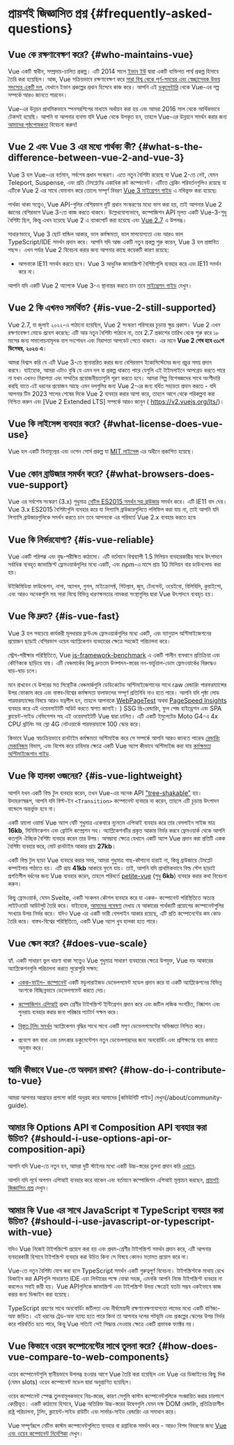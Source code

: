 # প্রায়শই জিজ্ঞাসিত প্রশ্ন {#frequently-asked-questions}

## Vue কে রক্ষণাবেক্ষণ করে? {#who-maintains-vue}

Vue একটি স্বাধীন, সম্প্রদায়-চালিত প্রকল্প। এটি 2014 সালে [ইভান ইউ](https://twitter.com/youyuxi) দ্বারা একটি ব্যক্তিগত পার্শ্ব প্রকল্প হিসাবে তৈরি করা হয়েছিল। আজ, Vue সক্রিয়ভাবে রক্ষণাবেক্ষণ করে [সারা বিশ্ব থেকে পূর্ণ-সময়ের এবং স্বেচ্ছাসেবক উভয় সদস্যের একটি দল](/about/team), যেখানে ইভান প্রকল্পের প্রধান হিসেবে কাজ করে। আপনি এই [ডকুমেন্টারি](https://www.youtube.com/watch?v=OrxmtDw4pVI) থেকে Vue-এর গল্প সম্পর্কে আরও জানতে পারবেন।

Vue-এর উন্নয়ন প্রাথমিকভাবে স্পনসরশিপের মাধ্যমে অর্থায়ন করা হয় এবং আমরা 2016 সাল থেকে আর্থিকভাবে টেকসই হয়েছি। আপনি বা আপনার ব্যবসা যদি Vue থেকে উপকৃত হন, তাহলে Vue-এর উন্নয়নে সমর্থন করার জন্য [আমাদের পৃষ্ঠপোষকতা](/sponsor/) বিবেচনা করুন!

## Vue 2 এবং Vue 3 এর মধ্যে পার্থক্য কী? {#what-s-the-difference-between-vue-2-and-vue-3}

Vue 3 হল Vue-এর বর্তমান, সর্বশেষ প্রধান সংস্করণ। এতে নতুন বৈশিষ্ট্য রয়েছে যা Vue 2-তে নেই, যেমন Teleport, Suspense, এবং প্রতি টেমপ্লেটের একাধিক রুট কম্পোনেন্ট। এটিতে ব্রেকিং পরিবর্তনগুলিও রয়েছে যা এটিকে Vue 2 এর সাথে বেমানান করে তোলে৷ সম্পূর্ণ বিবরণ [Vue 3 মাইগ্রেশন গাইড](https://v3-migration.vuejs.org/) এ নথিভুক্ত করা হয়েছে৷

পার্থক্য থাকা সত্ত্বেও, Vue API-গুলির বেশিরভাগ দুটি প্রধান সংস্করণের মধ্যে ভাগ করা হয়, তাই আপনার Vue 2 জ্ঞানের বেশিরভাগ Vue 3-তে কাজ করতে থাকবে। উল্লেখযোগ্যভাবে, কম্পোজিশন API মূলত একটি Vue-3-শুধু বৈশিষ্ট্য ছিল, কিন্তু এখন হয়েছে Vue 2 এ ব্যাকপোর্ট করা হয়েছে এবং [Vue 2.7](https://github.com/vuejs/vue/blob/main/CHANGELOG.md#270-2022-07-01) এ উপলব্ধ।

সাধারণভাবে, Vue 3 ছোট বান্ডিল আকার, ভাল কর্মক্ষমতা, ভাল মাপযোগ্যতা এবং আরও ভাল TypeScript/IDE সমর্থন প্রদান করে। আপনি যদি আজ একটি নতুন প্রকল্প শুরু করেন, Vue 3 হল প্রস্তাবিত পছন্দ। এখন পর্যন্ত Vue 2 বিবেচনা করার জন্য আপনার কাছে কয়েকটি কারণ রয়েছে:

- আপনাকে IE11 সমর্থন করতে হবে। Vue 3 আধুনিক জাভাস্ক্রিপ্ট বৈশিষ্ট্যগুলি ব্যবহার করে এবং IE11 সমর্থন করে না।

আপনি যদি একটি Vue 2 অ্যাপকে Vue 3-এ স্থানান্তর করতে চান তবে [মাইগ্রেশন গাইড](https://v3-migration.vuejs.org/) দেখুন।

## Vue 2 কি এখনও সমর্থিত? {#is-vue-2-still-supported}

Vue 2.7, যা জুলাই ২০২২-এ পাঠানো হয়েছিল, Vue 2 সংস্করণ পরিসরের চূড়ান্ত ক্ষুদ্র প্রকাশ। Vue 2 এখন রক্ষণাবেক্ষণ মোডে প্রবেশ করেছে: এটি আর নতুন বৈশিষ্ট্য পাঠাবে না, তবে 2.7 প্রকাশের তারিখ থেকে শুরু করে ১৮ মাসের জন্য সমালোচনামূলক বাগ সংশোধন এবং নিরাপত্তা আপডেট পেতে থাকবে। এর মানে **Vue 2 শেষ হবে ৩১শে ডিসেম্বর, ২০২৩ এ**।

আমরা বিশ্বাস করি যে এটি Vue 3-তে স্থানান্তরিত করার জন্য বেশিরভাগ ইকোসিস্টেমের জন্য প্রচুর সময় প্রদান করবে। যাইহোক, আমরা এটাও বুঝি যে এমন দল বা প্রকল্প থাকতে পারে যেগুলি এই টাইমলাইনে আপগ্রেড করতে পারে না যখন এখনও নিরাপত্তা এবং সম্মতির প্রয়োজনীয়তাগুলি পূরণ করতে হবে। আমরা শিল্প বিশেষজ্ঞদের সাথে অংশীদারি করছি যাতে এই ধরনের প্রয়োজন আছে এমন দলগুলির জন্য Vue 2-এর জন্য বর্ধিত সহায়তা প্রদান করতে - যদি আপনার টিম 2023 সালের শেষের দিকে Vue 2 ব্যবহার করার আশা করে, তাহলে আগে থেকে পরিকল্পনা করা নিশ্চিত করুন এবং [Vue 2 Extended LTS] সম্পর্কে আরও জানুন ( https://v2.vuejs.org/lts/)।

## Vue কি লাইসেন্স ব্যবহার করে? {#what-license-does-vue-use}

Vue হল একটি বিনামূল্যের এবং ওপেন সোর্স প্রকল্প যা [MIT লাইসেন্স](https://opensource.org/licenses/MIT) এর অধীনে প্রকাশিত হয়েছে।

## Vue কোন ব্রাউজার সমর্থন করে? {#what-browsers-does-vue-support}

Vue এর সর্বশেষ সংস্করণ (3.x) শুধুমাত্র [নেটিভ ES2015 সমর্থন সহ ব্রাউজার](https://caniuse.com/es6) সমর্থন করে। এটি IE11 বাদ দেয়। Vue 3.x ES2015 বৈশিষ্ট্যগুলি ব্যবহার করে যা লিগ্যাসি ব্রাউজারগুলিতে পলিফিল করা যায় না, তাই আপনি যদি লিগ্যাসি ব্রাউজারগুলিকে সমর্থন করতে চান তবে আপনাকে এর পরিবর্তে Vue 2.x ব্যবহার করতে হবে৷

## Vue কি নির্ভরযোগ্য? {#is-vue-reliable}

Vue একটি পরিপক্ক এবং যুদ্ধ-পরীক্ষিত কাঠামো। এটি বর্তমানে বিশ্বব্যাপী 1.5 মিলিয়ন ব্যবহারকারীর সাথে উৎপাদনে সর্বাধিক ব্যবহৃত জাভাস্ক্রিপ্ট ফ্রেমওয়ার্কগুলির মধ্যে একটি, এবং npm-এ মাসে প্রায় 10 মিলিয়ন বার ডাউনলোড করা হয়।

উইকিমিডিয়া ফাউন্ডেশন, নাসা, অ্যাপল, গুগল, মাইক্রোসফ্ট, গিটল্যাব, জুম, টেনসেন্ট, ওয়েইবো, বিলিবিলি, কুয়াইশো, এবং আরও অনেকগুলি সহ সারা বিশ্বে বিভিন্ন ধারণক্ষমতার নামকরা সংস্থাগুলির দ্বারা Vue উৎপাদনে ব্যবহৃত হয়।

## Vue কি দ্রুত? {#is-vue-fast}

Vue 3 হল সবচেয়ে কার্যকরী মূলধারার ফ্রন্টএন্ড ফ্রেমওয়ার্কগুলির মধ্যে একটি, এবং ম্যানুয়াল অপ্টিমাইজেশনের প্রয়োজন ছাড়াই বেশিরভাগ ওয়েব অ্যাপ্লিকেশন ব্যবহারের ক্ষেত্রে সহজেই পরিচালনা করে।

স্ট্রেস-পরীক্ষার পরিস্থিতিতে, Vue [js-framework-benchmark](https://krausest.github.io/js-framework-benchmark/current.html) এ একটি শালীন ব্যবধানে প্রতিক্রিয়া এবং কৌণিককে ছাড়িয়ে যায়। এটি বেঞ্চমার্কের কিছু দ্রুততম উত্পাদন-স্তরের নন-ভার্চুয়াল-ডোম ফ্রেমওয়ার্কের বিরুদ্ধেও ঘাড়-ঘাড় চলে।

মনে রাখবেন যে উপরের মত সিন্থেটিক বেঞ্চমার্কগুলি ডেডিকেটেড অপ্টিমাইজেশানের সাথে raw রেন্ডারিং পারফরম্যান্সের উপর ফোকাস করে এবং বাস্তব-বিশ্বের কর্মক্ষমতা ফলাফলের সম্পূর্ণ প্রতিনিধি নাও হতে পারে। আপনি যদি পৃষ্ঠা লোড পারফরম্যান্সের বিষয়ে আরও যত্নশীল হন, তাহলে আপনাকে [WebPageTest](https://www.webpagetest.org/lighthouse) অথবা [PageSpeed Insights](https://pagespeed.web.dev/) ব্যবহার করে এই ওয়েবসাইটটি অডিট করতে স্বাগত জানাই। ) SSG প্রি-রেন্ডারিং, ফুল পেজ হাইড্রেশন এবং SPA ক্লায়েন্ট-সাইড নেভিগেশন সহ এই ওয়েবসাইটটি Vue দ্বারা চালিত। এটি একটি ইমুলেটেড Moto G4-এ 4x CPU থ্রটলিং সহ স্লো 4G নেটওয়ার্কে পারফরম্যান্সে 100 স্কোর করে।

কিভাবে Vue স্বয়ংক্রিয়ভাবে রানটাইম কর্মক্ষমতা অপ্টিমাইজ করে সে সম্পর্কে আপনি আরও জানতে পারেন৷ [রেন্ডারিং মেকানিজম](/guide/extras/rendering-mechanism) বিভাগ, এবং বিশেষ করে চাহিদার ক্ষেত্রে একটি Vue অ্যাপ কীভাবে অপ্টিমাইজ করা যায় [কর্মক্ষমতা অপ্টিমাইজেশান গাইড](/guide/best-practices/performance).

## Vue কি হালকা ওজনের? {#is-vue-lightweight}

আপনি যখন একটি বিল্ড টুল ব্যবহার করেন, তখন Vue-এর অনেক API ["tree-shakable"](https://developer.mozilla.org/en-US/docs/Glossary/Tree_shaking) হয়। উদাহরণস্বরূপ, আপনি যদি বিল্ট-ইন `<Transition>` কম্পোনেন্ট ব্যবহার না করেন, তাহলে এটি চূড়ান্ত উৎপাদন বান্ডেলে অন্তর্ভুক্ত হবে না।

একটি হ্যালো ওয়ার্ল্ড Vue অ্যাপ যেটি শুধুমাত্র একেবারে ন্যূনতম এপিআই ব্যবহার করে তার বেসলাইন সাইজ মাত্র **16kb**, মিনিফিকেশন এবং ব্রোটলি কম্প্রেশন সহ। অ্যাপ্লিকেশনটির প্রকৃত আকার নির্ভর করবে ফ্রেমওয়ার্ক থেকে আপনি কতগুলি ঐচ্ছিক বৈশিষ্ট্য ব্যবহার করেন তার উপর। অসম্ভাব্য ক্ষেত্রে যেখানে একটি অ্যাপ Vue প্রদান করা প্রতিটি একক বৈশিষ্ট্য ব্যবহার করে, মোট রানটাইম আকার প্রায় **27kb**।

একটি বিল্ড টুল ছাড়া Vue ব্যবহার করার সময়, আমরা শুধুমাত্র গাছ-কাঁপানো হারাই না, কিন্তু ব্রাউজারে টেমপ্লেট কম্পাইলার পাঠাতে হয়। এটি প্রায় **41kb** আকারে ফুলে যায়। তাই, আপনি যদি প্রাথমিকভাবে বিল্ড স্টেপ ছাড়াই প্রগতিশীল বর্ধনের জন্য Vue ব্যবহার করেন, তাহলে পরিবর্তে [petite-vue](https://github.com/vuejs/petite-vue) (শুধু **6kb**) ব্যবহার করার কথা বিবেচনা করুন।

কিছু ফ্রেমওয়ার্ক, যেমন Svelte, একটি সংকলন কৌশল ব্যবহার করে যা একক- কম্পোনেন্ট পরিস্থিতিতে অত্যন্ত লাইটওয়েট আউটপুট তৈরি করে। যাইহোক, [আমাদের গবেষণা](https://github.com/yyx990803/vue-svelte-size-analysis) দেখায় যে আকারের পার্থক্যটি প্রয়োগের কম্পোনেন্টগুলির সংখ্যার উপর নির্ভর করে। যদিও Vue এর একটি ভারী বেসলাইন আকার রয়েছে, এটি প্রতি কম্পোনেন্টের কম কোড তৈরি করে। বাস্তব-বিশ্বের পরিস্থিতিতে, একটি Vue অ্যাপ খুব হালকা হতে পারে।

## Vue স্কেল করে? {#does-vue-scale}

হ্যাঁ. একটি সাধারণ ভুল ধারণা থাকা সত্ত্বেও Vue শুধুমাত্র সাধারণ ব্যবহারের ক্ষেত্রে উপযুক্ত, Vue বড় আকারের অ্যাপ্লিকেশনগুলি পরিচালনা করতে পুরোপুরি সক্ষম:

- [একক-ফাইল- কম্পোনেন্ট](/guide/scaling-up/sfc) একটি মডুলারাইজড ডেভেলপমেন্ট মডেল প্রদান করে যা একটি অ্যাপ্লিকেশনের বিভিন্ন অংশকে বিচ্ছিন্নভাবে ডেভেলপমেন্ট করতে দেয়।

- [কম্পোজিশন এপিআই](/guide/reusability/composables) প্রথম শ্রেণীর টাইপস্ক্রিপ্ট ইন্টিগ্রেশন প্রদান করে এবং জটিল লজিক সংগঠিত, নিষ্কাশন এবং পুনরায় ব্যবহার করার জন্য পরিষ্কার প্যাটার্ন সক্ষম করে।

- [বিস্তৃত টুলিং সমর্থন](/guide/scaling-up/tooling) অ্যাপ্লিকেশন বৃদ্ধির সাথে সাথে একটি মসৃণ ডেভেলপমেন্টের অভিজ্ঞতা নিশ্চিত করে।

- প্রবেশে কম বাধা এবং চমৎকার ডকুমেন্টেশন নতুন ডেভেলপারদের জন্য অনবোর্ডিং এবং প্রশিক্ষণের ব্যয় কমাতে অনুবাদ করে।

## আমি কীভাবে Vue-তে অবদান রাখব? {#how-do-i-contribute-to-vue}

আমরা আপনার আগ্রহের প্রশংসা করি! অনুগ্রহ করে আমাদের [কমিউনিটি গাইড] দেখুন(/about/community-guide).

## আমার কি Options API বা Composition API ব্যবহার করা উচিত? {#should-i-use-options-api-or-composition-api}

আপনি যদি Vue-তে নতুন হন, আমরা দুটি স্টাইলর মধ্যে একটি উচ্চ-স্তরের তুলনা প্রদান করি [এখানে](/guide/introduction#which-to-choose).

আপনি যদি পূর্বে অপশন এপিআই ব্যবহার করে থাকেন এবং বর্তমানে কম্পোজিশন এপিআই মূল্যায়ন করছেন, [প্রায়শই জিজ্ঞাসিত প্রশ্ন](/guide/extras/composition-api-faq) দেখুন।

## আমার কি Vue এর সাথে JavaScript বা TypeScript ব্যবহার করা উচিত? {#should-i-use-javascript-or-typescript-with-vue}

যদিও Vue নিজেই টাইপস্ক্রিপ্টে প্রয়োগ করা হয় এবং প্রথম-শ্রেণীর টাইপস্ক্রিপ্ট সমর্থন প্রদান করে, এটি আপনার ব্যবহারকারী হিসাবে টাইপস্ক্রিপ্ট ব্যবহার করা উচিত কিনা সে বিষয়ে কোনও মতামত প্রয়োগ করে না।

Vue-তে নতুন বৈশিষ্ট্য যোগ করা হলে TypeScript সমর্থন একটি গুরুত্বপূর্ণ বিবেচনা। টাইপস্ক্রিপ্টকে মাথায় রেখে ডিজাইন করা APIগুলি সাধারণত IDE এবং লিন্টারের পক্ষে বোঝা সহজ, এমনকি আপনি নিজে টাইপস্ক্রিপ্ট ব্যবহার না করলেও৷ সবাই জয়ী হয়। Vue APIগুলিকে জাভাস্ক্রিপ্ট এবং টাইপস্ক্রিপ্ট উভয় ক্ষেত্রেই যতটা সম্ভব একইভাবে কাজ করার জন্য ডিজাইন করা হয়েছে।

TypeScript গ্রহণের সাথে অনবোর্ডিং জটিলতা এবং দীর্ঘমেয়াদী রক্ষণাবেক্ষণযোগ্যতা লাভের মধ্যে একটি বাণিজ্য-অফ জড়িত। এই ধরনের ট্রেড-অফ ন্যায্য হতে পারে কিনা তা আপনার দলের পটভূমি এবং প্রকল্পের স্কেলের উপর নির্ভর করে পরিবর্তিত হতে পারে, কিন্তু Vue সত্যিই সেই সিদ্ধান্ত নেওয়ার ক্ষেত্রে একটি প্রভাবক ফ্যাক্টর নয়।

## Vue কিভাবে ওয়েব কম্পোনেন্টের সাথে তুলনা করে? {#how-does-vue-compare-to-web-components}

ওয়েব কম্পোনেন্টগুলি স্থানীয়ভাবে উপলব্ধ হওয়ার আগে Vue তৈরি করা হয়েছিল এবং Vue এর ডিজাইনের কিছু দিক (যেমন slots) ওয়েব কম্পোনেন্ট মডেল দ্বারা অনুপ্রাণিত হয়েছিল।

ওয়েব কম্পোনেন্ট স্পেক্স তুলনামূলকভাবে নিম্ন-স্তরের, কারণ সেগুলি কাস্টম কম্পোনেন্টগুলিকে সংজ্ঞায়িত করার চারপাশে কেন্দ্রীভূত। একটি কাঠামো হিসাবে, Vue অতিরিক্ত উচ্চ-স্তরের উদ্বেগগুলি যেমন দক্ষ DOM রেন্ডারিং, প্রতিক্রিয়াশীল রাষ্ট্র পরিচালনা, টুলিং, ক্লায়েন্ট-সাইড রাউটিং এবং সার্ভার-সাইড রেন্ডারিং এর সমাধান করে।

Vue সম্পূর্ণরূপে নেটিভ কাস্টম কম্পোনেন্টগুলিতে ব্যবহার বা রপ্তানিকে সমর্থন করে - আরও বিশদ বিবরণের জন্য [Vue এবং ওয়েব কম্পোনেন্ট নির্দেশিকা](/guide/extras/web-components) দেখুন।

<!-- ## TODO How does Vue compare to React? -->

<!-- ## TODO How does Vue compare to Angular? -->
